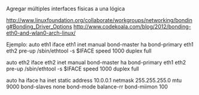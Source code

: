 Agregar múltiples interfaces físicas a una lógica

http://www.linuxfoundation.org/collaborate/workgroups/networking/bonding#Bonding_Driver_Options
http://www.codekoala.com/blog/2012/bonding-eth0-and-wlan0-arch-linux/


Ejemplo:
auto eth1
iface eth1 inet manual
    bond-master ha
    bond-primary eth1 eth2
    pre-up      /sbin/ethtool -s $IFACE speed 1000 duplex full

auto eth2
iface eth2 inet manual
        bond-master ha
        bond-primary eth1 eth2
        pre-up          /sbin/ethtool -s $IFACE speed 1000 duplex full

auto ha
iface ha inet static
    address 10.0.0.1
    netmask 255.255.255.0
    mtu 9000
    bond-slaves none
        bond-mode balance-rr
    bond-miimon 100
